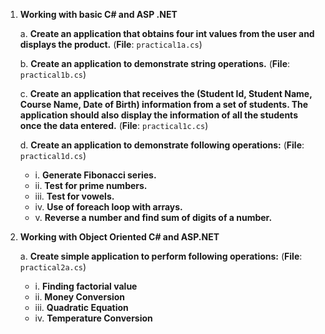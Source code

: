 1. **Working with basic C# and ASP .NET**

   a. **Create an application that obtains four int values from the user and displays the product.** (**File**: `practical1a.cs`)

   b. **Create an application to demonstrate string operations.** (**File**: `practical1b.cs`)

   c. **Create an application that receives the (Student Id, Student Name, Course Name, Date of Birth) information from a set of students. The application should also display the information of all the students once the data entered.** (**File**: `practical1c.cs`)

   d. **Create an application to demonstrate following operations:** (**File**: `practical1d.cs`)
   
      - i. **Generate Fibonacci series.**
      - ii. **Test for prime numbers.**
      - iii. **Test for vowels.**
      - iv. **Use of foreach loop with arrays.**
      - v. **Reverse a number and find sum of digits of a number.**




2. **Working with Object Oriented C# and ASP.NET**

   a. **Create simple application to perform following operations:** (**File**: `practical2a.cs`)
     - i. **Finding factorial value**
     - ii. **Money Conversion**
     - iii. **Quadratic Equation**
     - iv. **Temperature Conversion**
